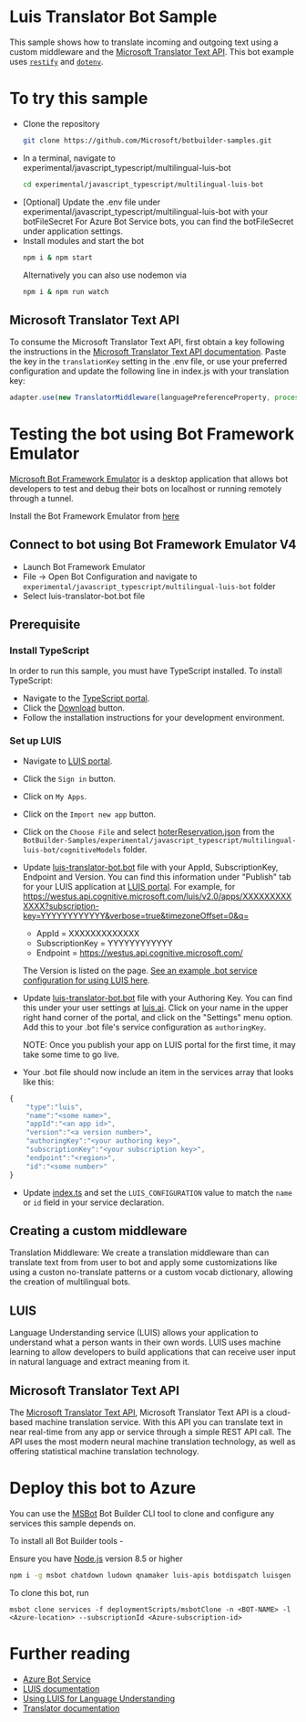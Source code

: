 # Luis Translator Bot Sample

This sample shows how to translate incoming and outgoing text using a custom middleware and the [Microsoft Translator Text API](https://docs.microsoft.com/en-us/azure/cognitive-services/translator/). This bot example uses [`restify`](https://www.npmjs.com/package/restify) and [`dotenv`](https://www.npmjs.com/package/dotenv).

# To try this sample
- Clone the repository
    ```bash
    git clone https://github.com/Microsoft/botbuilder-samples.git
    ```
- In a terminal, navigate to experimental/javascript_typescript/multilingual-luis-bot
    ```bash
    cd experimental/javascript_typescript/multilingual-luis-bot
    ```
- [Optional] Update the .env file under experimental/javascript_typescript/multilingual-luis-bot with your botFileSecret
    For Azure Bot Service bots, you can find the botFileSecret under application settings.
- Install modules and start the bot
    ```bash
    npm i & npm start
    ```
    Alternatively you can also use nodemon via
    ```bash
    npm i & npm run watch
    ```
## Microsoft Translator Text API

To consume the Microsoft Translator Text API, first obtain a key following the instructions in the [Microsoft Translator Text API documentation](https://docs.microsoft.com/en-us/azure/cognitive-services/translator/translator-text-how-to-signup).
Paste the key in the `translationKey` setting in the .env file, or use your preferred configuration and update the following line in index.js with your translation key:

```js
adapter.use(new TranslatorMiddleware(languagePreferenceProperty, process.env.translatorKey));
```

# Testing the bot using Bot Framework Emulator
[Microsoft Bot Framework Emulator](https://github.com/microsoft/botframework-emulator) is a desktop application that allows bot developers to test and debug their bots on localhost or running remotely through a tunnel.

Install the Bot Framework Emulator from [here](https://aka.ms/botframework-emulator)

## Connect to bot using Bot Framework Emulator V4
- Launch Bot Framework Emulator
- File -> Open Bot Configuration and navigate to `experimental/javascript_typescript/multilingual-luis-bot` folder
- Select luis-translator-bot.bot file

## Prerequisite
### Install TypeScript
In order to run this sample, you must have TypeScript installed.  To install TypeScript:
- Navigate to the [TypeScript portal](https://www.typescriptlang.org).
- Click the [Download](https://www.typescriptlang.org/#download-links) button.
- Follow the installation instructions for your development environment.

### Set up LUIS
- Navigate to [LUIS portal](https://www.luis.ai).
- Click the `Sign in` button.
- Click on `My Apps`.
- Click on the `Import new app` button.
- Click on the `Choose File` and select [hoterReservation.json](cognitiveModels/hoterReservation.json) from the `BotBuilder-Samples/experimental/javascript_typescript/multilingual-luis-bot/cognitiveModels` folder.
- Update [luis-translator-bot.bot](luis-translator-bot.bot) file with your AppId, SubscriptionKey, Endpoint and Version.
    You can find this information under "Publish" tab for your LUIS application at [LUIS portal](https://www.luis.ai).  For example, for
	https://westus.api.cognitive.microsoft.com/luis/v2.0/apps/XXXXXXXXXXXXX?subscription-key=YYYYYYYYYYYY&verbose=true&timezoneOffset=0&q=

    - AppId = XXXXXXXXXXXXX
    - SubscriptionKey = YYYYYYYYYYYY
    - Endpoint = https://westus.api.cognitive.microsoft.com/

    The Version is listed on the page. [See an example .bot service configuration for using LUIS here](https://docs.microsoft.com/en-us/azure/bot-service/bot-builder-howto-v4-luis?view=azure-bot-service-4.0&tabs=js#configure-your-bot-to-use-your-luis-app).
- Update [luis-translator-bot.bot](luis-translator-bot.bot) file with your Authoring Key.
    You can find this under your user settings at [luis.ai](https://www.luis.ai).  Click on your name in the upper right hand corner of the portal, and click on the "Settings" menu option. Add this to your .bot file's service configuration as `authoringKey`.

    NOTE: Once you publish your app on LUIS portal for the first time, it may take some time to go live.
- Your .bot file should now include an item in the services array that looks like this:

```javascript
{
    "type":"luis",
    "name":"<some name>",
    "appId":"<an app id>",
    "version":"<a version number>",
    "authoringKey":"<your authoring key>",
    "subscriptionKey":"<your subscription key>",
    "endpoint":"<region>",
    "id":"<some number>"
}
```

- Update [index.ts](src/index.ts) and set the `LUIS_CONFIGURATION` value to match the `name` or `id` field in your service declaration.

## Creating a custom middleware

Translation Middleware: We create a translation middleware than can translate text from from user to bot and apply some customizations like using a custon no-translate patterns or a custom vocab dictionary, allowing the creation of multilingual bots.

## LUIS
Language Understanding service (LUIS) allows your application to understand what a person wants in their own words. LUIS uses machine learning to allow developers to build applications that can receive user input in natural language and extract meaning from it.

## Microsoft Translator Text API
The [Microsoft Translator Text API](https://docs.microsoft.com/en-us/azure/cognitive-services/translator/), Microsoft Translator Text API is a cloud-based machine translation service. With this API you can translate text in near real-time from any app or service through a simple REST API call.
The API uses the most modern neural machine translation technology, as well as offering statistical machine translation technology.

# Deploy this bot to Azure
You can use the [MSBot](https://github.com/microsoft/botbuilder-tools) Bot Builder CLI tool to clone and configure any services this sample depends on.

To install all Bot Builder tools -

Ensure you have [Node.js](https://nodejs.org/) version 8.5 or higher

```bash
npm i -g msbot chatdown ludown qnamaker luis-apis botdispatch luisgen
```

To clone this bot, run
```
msbot clone services -f deploymentScripts/msbotClone -n <BOT-NAME> -l <Azure-location> --subscriptionId <Azure-subscription-id>
```

# Further reading
- [Azure Bot Service](https://docs.microsoft.com/en-us/azure/bot-service/bot-service-overview-introduction?view=azure-bot-service-4.0)
- [LUIS documentation](https://docs.microsoft.com/en-us/azure/cognitive-services/LUIS/)
- [Using LUIS for Language Understanding](https://docs.microsoft.com/en-us/azure/bot-service/bot-builder-howto-v4-luis?view=azure-bot-service-4.0&tabs=js)
- [Translator documentation](https://docs.microsoft.com/en-us/azure/cognitive-services/translator/)
